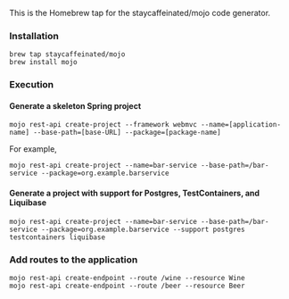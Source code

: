 
This is the Homebrew tap for the staycaffeinated/mojo code generator.

### Installation

```
brew tap staycaffeinated/mojo
brew install mojo
```

### Execution

#### Generate a skeleton Spring project

```mojo rest-api create-project --framework webmvc --name=[application-name] --base-path=[base-URL] --package=[package-name]```

For example,

```mojo rest-api create-project --name=bar-service --base-path=/bar-service --package=org.example.barservice```

#### Generate a project with support for Postgres, TestContainers, and Liquibase


```mojo rest-api create-project --name=bar-service --base-path=/bar-service --package=org.example.barservice --support postgres testcontainers liquibase```

### Add routes to the application

```
mojo rest-api create-endpoint --route /wine --resource Wine
mojo rest-api create-endpoint --route /beer --resource Beer
```


